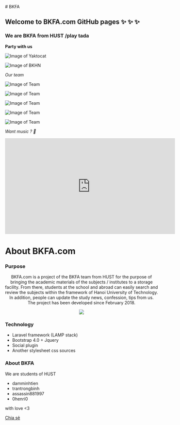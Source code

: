 <div id="fb-root"></div>
<script>(function(d, s, id) {
  var js, fjs = d.getElementsByTagName(s)[0];
  if (d.getElementById(id)) return;
  js = d.createElement(s); js.id = id;
  js.src = 'https://connect.facebook.net/vi_VN/sdk.js#xfbml=1&version=v2.12&appId=565933070461786&autoLogAppEvents=1';
  fjs.parentNode.insertBefore(js, fjs);
}(document, 'script', 'facebook-jssdk'));</script>
# BKFA

## Welcome to BKFA.com GitHub pages :sparkles: :sparkles: :sparkles:

### We are BKFA from HUST /play tada

<p align="center" >

<b>Party with us</b>

![Image of Yaktocat](https://octodex.github.com/images/yaktocat.png)

![Image of BKHN](https://i.ytimg.com/vi/NLSue7sTDMo/maxresdefault.jpg)

<i> Our team </i>

![Image of Team](https://media.giphy.com/media/1ZtmZoLRtnfjBW1giN/giphy.gif)

![Image of Team](https://media.giphy.com/media/5wFUxatvUMXJ9JhpVp/giphy.gif)

![Image of Team](https://media.giphy.com/media/1lwtswtRpqDBcn9UVI/giphy.gif)

![Image of Team](https://media.giphy.com/media/d5qqj1zFg3Z3uLS2xS/giphy.gif)

![Image of Team](https://media.giphy.com/media/3XA0mnQR0zhD7OZAbG/giphy.gif)

<i>Want music ? :bouquet: </i>

<iframe width="560" height="315" src="https://www.youtube.com/embed/dvntgt7IsOg" frameborder="0" allow="autoplay; encrypted-media" allowfullscreen></iframe>

</p>

# About BKFA.com
### Purpose

<p align="center" >BKFA.com is a project of the BKFA team from HUST for the purpose of bringing the academic materials of the subjects / institutes to a storage facility. From there, students at the school and abroad can easily search and review the subjects within the framework of Hanoi University of Technology. In addition, people can update the study news, confession, tips from us. The project has been developed since February 2018.
</p>

<p align="center"><img src="https://media.licdn.com/mpr/mpr/AAEAAQAAAAAAAAUmAAAAJDU0OTRjMjQ0LTU3MWMtNDJmOS05NzllLTU2Y2M2ZGFlOTZhYQ.jpg"></p>

### Technology

- Laravel framework (LAMP stack)
- Bootstrap 4.0 + Jquery
- Social plugin
- Another stylesheet css sources

### About BKFA

We are students of HUST   
- damminhtien
- trantrongbinh
- assassin881997
- 0henri0

with love <3

<div class="fb-share-button" data-href="https://damminhtien.github.io/bkfa/" data-layout="button_count" data-size="large" data-mobile-iframe="true"><a target="_blank" href="https://www.facebook.com/sharer/sharer.php?u=https%3A%2F%2Fdamminhtien.github.io%2Fbkfa%2F&amp;src=sdkpreparse" class="fb-xfbml-parse-ignore">Chia sẻ</a></div>
<div class="fb-like" data-href="https://damminhtien.github.io/bkfa/" data-layout="box_count" data-action="like" data-size="large" data-show-faces="true" data-share="true"></div>
<div class="fb-comments" data-href="https://damminhtien.github.io/bkfa/" data-numposts="5"></div>
